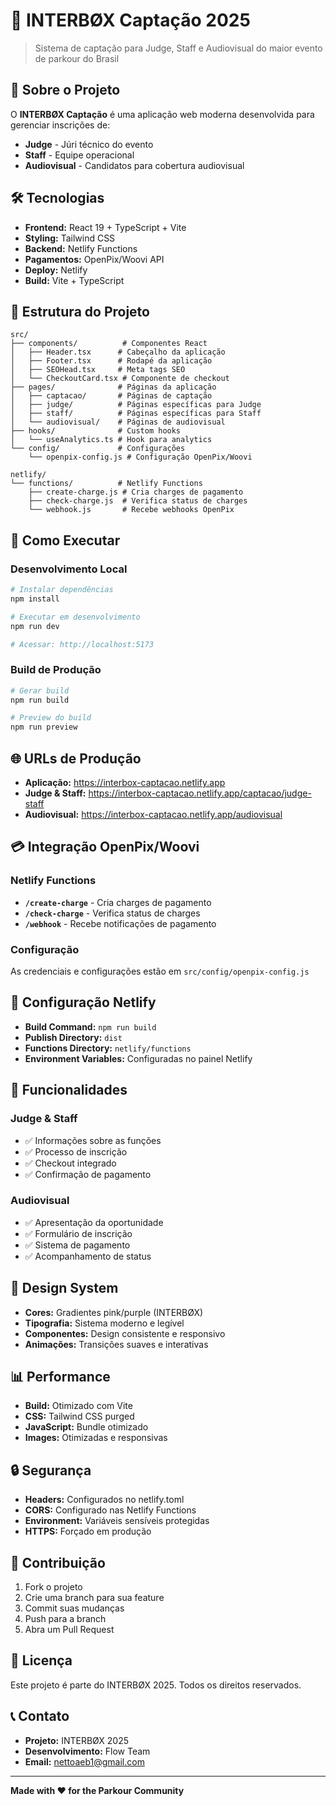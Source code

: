 # 🎯 INTERBØX Captação 2025

> Sistema de captação para Judge, Staff e Audiovisual do maior evento de parkour do Brasil

## 🚀 **Sobre o Projeto**

O **INTERBØX Captação** é uma aplicação web moderna desenvolvida para gerenciar inscrições de:
- **Judge** - Júri técnico do evento
- **Staff** - Equipe operacional
- **Audiovisual** - Candidatos para cobertura audiovisual

## 🛠️ **Tecnologias**

- **Frontend:** React 19 + TypeScript + Vite
- **Styling:** Tailwind CSS
- **Backend:** Netlify Functions
- **Pagamentos:** OpenPix/Woovi API
- **Deploy:** Netlify
- **Build:** Vite + TypeScript

## 📁 **Estrutura do Projeto**

```
src/
├── components/          # Componentes React
│   ├── Header.tsx      # Cabeçalho da aplicação
│   ├── Footer.tsx      # Rodapé da aplicação
│   ├── SEOHead.tsx     # Meta tags SEO
│   └── CheckoutCard.tsx # Componente de checkout
├── pages/              # Páginas da aplicação
│   ├── captacao/       # Páginas de captação
│   ├── judge/          # Páginas específicas para Judge
│   ├── staff/          # Páginas específicas para Staff
│   └── audiovisual/    # Páginas de audiovisual
├── hooks/              # Custom hooks
│   └── useAnalytics.ts # Hook para analytics
└── config/             # Configurações
    └── openpix-config.js # Configuração OpenPix/Woovi

netlify/
└── functions/          # Netlify Functions
    ├── create-charge.js # Cria charges de pagamento
    ├── check-charge.js  # Verifica status de charges
    └── webhook.js       # Recebe webhooks OpenPix
```

## 🚀 **Como Executar**

### **Desenvolvimento Local**
```bash
# Instalar dependências
npm install

# Executar em desenvolvimento
npm run dev

# Acessar: http://localhost:5173
```

### **Build de Produção**
```bash
# Gerar build
npm run build

# Preview do build
npm run preview
```

## 🌐 **URLs de Produção**

- **Aplicação:** https://interbox-captacao.netlify.app
- **Judge & Staff:** https://interbox-captacao.netlify.app/captacao/judge-staff
- **Audiovisual:** https://interbox-captacao.netlify.app/audiovisual

## 💳 **Integração OpenPix/Woovi**

### **Netlify Functions**
- **`/create-charge`** - Cria charges de pagamento
- **`/check-charge`** - Verifica status de charges
- **`/webhook`** - Recebe notificações de pagamento

### **Configuração**
As credenciais e configurações estão em `src/config/openpix-config.js`

## 🔧 **Configuração Netlify**

- **Build Command:** `npm run build`
- **Publish Directory:** `dist`
- **Functions Directory:** `netlify/functions`
- **Environment Variables:** Configuradas no painel Netlify

## 📱 **Funcionalidades**

### **Judge & Staff**
- ✅ Informações sobre as funções
- ✅ Processo de inscrição
- ✅ Checkout integrado
- ✅ Confirmação de pagamento

### **Audiovisual**
- ✅ Apresentação da oportunidade
- ✅ Formulário de inscrição
- ✅ Sistema de pagamento
- ✅ Acompanhamento de status

## 🎨 **Design System**

- **Cores:** Gradientes pink/purple (INTERBØX)
- **Tipografia:** Sistema moderno e legível
- **Componentes:** Design consistente e responsivo
- **Animações:** Transições suaves e interativas

## 📊 **Performance**

- **Build:** Otimizado com Vite
- **CSS:** Tailwind CSS purged
- **JavaScript:** Bundle otimizado
- **Images:** Otimizadas e responsivas

## 🔒 **Segurança**

- **Headers:** Configurados no netlify.toml
- **CORS:** Configurado nas Netlify Functions
- **Environment:** Variáveis sensíveis protegidas
- **HTTPS:** Forçado em produção

## 🤝 **Contribuição**

1. Fork o projeto
2. Crie uma branch para sua feature
3. Commit suas mudanças
4. Push para a branch
5. Abra um Pull Request

## 📄 **Licença**

Este projeto é parte do INTERBØX 2025. Todos os direitos reservados.

## 📞 **Contato**

- **Projeto:** INTERBØX 2025
- **Desenvolvimento:** Flow Team
- **Email:** nettoaeb1@gmail.com

---

**Made with ❤️ for the Parkour Community**
